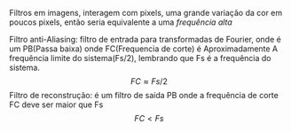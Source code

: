Filtros em imagens, interagem com pixels, uma grande variação da cor em poucos pixels, então seria equivalente a uma *frequência alta* 

Filtro anti-Aliasing: filtro de entrada para transformadas de Fourier, onde é um PB(Passa baixa) onde FC(Frequencia de corte) é Aproximadamente A frequência limite do sistema(Fs/2), lembrando que Fs é a frequência do sistema.
$$FC\approx Fs/2
$$
Filtro de reconstrução: é um filtro de saída PB onde a frequência de corte FC deve ser maior que Fs
$$ FC<Fs
$$

